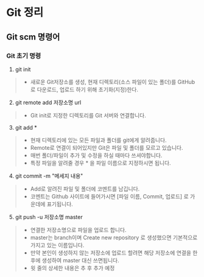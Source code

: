 # Git 정리

## Git scm 명령어

### Git 초기 명령
1. git init
> - 새로운 Git저장소를 생성, 현재 디렉토리(소스 파일이 있는 폴더)를 GitHub로 다운로드, 업로드 하기 위해 초기화(지정)한다.

2. git remote add 저장소명 url
> - Git init로 지정한 디렉토리를 Git 서버와 연결합니다.

3. git add *
> - 현재 디렉토리에 있는 모든 파일과 폴더를 git에게 알려줍니다.
> - Remote로 연결이 되어있지만 Git은 파일 및 폴더를 모르고 있습니다.
> - 매번 폴더/파일이 추가 및 수정을 하실 때마다 쓰셔야합니다.
> - 특정 파일을 알려줄 경우 * 을 파일 이름으로 지정하시면 됩니다.

4. git commit -m "메세지 내용"
> - Add로 알려진 파일 및 폴더에 코멘트를 남깁니다.
> - 코멘트는 Github 사이트에 들어가시면 [파일 이름, Commit, 업로드] 로 가운데에 표기됩니다.

5. git push -u 저장소명 master
> - 연결한 저장소명으로 파일을 업로드 합니다.
> - master는 branch이며 Create new repository 로 생성했으면 기본적으로 가지고 있는 이름입니다.
> - 만약 본인이 생성하지 않는 저장소에 업로드 할려면 해당 저장소에 연결을 한 후에 생성하여 master 대신 쓰면됩니다.
> - 윗 줄의 상세한 내용은 추 후 추가 예정

